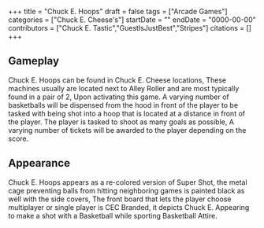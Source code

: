 +++
title = "Chuck E. Hoops"
draft = false
tags = ["Arcade Games"]
categories = ["Chuck E. Cheese's"]
startDate = ""
endDate = "0000-00-00"
contributors = ["Chuck E. Tastic","GuestIsJustBest","Stripes"]
citations = []
+++

## Gameplay

Chuck E. Hoops can be found in Chuck E. Cheese locations, These machines usually are located next to Alley Roller and are most typically found in a pair of 2, Upon activating this game. A varying number of basketballs will be dispensed from the hood in front of the player to be tasked with being shot into a hoop that is located at a distance in front of the player. The player is tasked to shoot as many goals as possible, A varying number of tickets will be awarded to the player depending on the score.

## Appearance

Chuck E. Hoops appears as a re-colored version of Super Shot, the metal cage preventing balls from hitting neighboring games is painted black as well with the side covers, The front board that lets the player choose multiplayer or single player is CEC Branded, it depicts Chuck E. Appearing to make a shot with a Basketball while sporting Basketball Attire.
